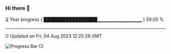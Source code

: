 ### Hi there 👋

⏳ Year progress { █████████████████▁▁▁▁▁▁▁▁▁▁▁▁▁ } 59.05 %

---

⏰ Updated on Fri, 04 Aug 2023 12:25:28 GMT

![Progress Bar CI](https://github.com/liununu/liununu/workflows/Progress%20Bar%20CI/badge.svg)
